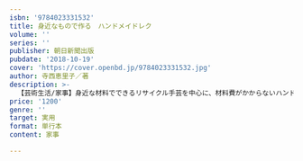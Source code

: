 ```yaml
---
isbn: '9784023331532'
title: 身近なもので作る　ハンドメイドレク
volume: ''
series: ''
publisher: 朝日新聞出版
pubdate: '2018-10-19'
cover: 'https://cover.openbd.jp/9784023331532.jpg'
author: 寺西恵里子／著
description: >-
  【芸術生活/家事】身近な材料でできるリサイクル手芸を中心に、材料費がかからないハンドメイドレクを紹介。シニアの方々に指先を動かすことの楽しさが伝わる手作りアイテムの作り方を、わかりやすく解説。手芸や工作を通したレクリエーションを提案し、介護の現場でも役立つ。
price: '1200'
genre: ''
target: 実用
format: 単行本
content: 家事

---
```

